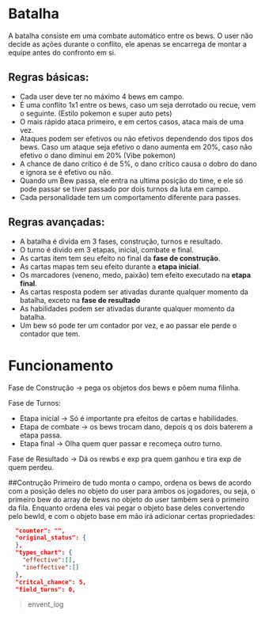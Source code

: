 # Batalha
A batalha consiste em uma combate automático entre os bews. O user não decide as ações durante o conflito, ele apenas se encarrega de montar a equipe antes do confronto em si.

## Regras básicas:
- Cada user deve ter no máximo 4 bews em campo.
- É uma conflito 1x1 entre os bews, caso um seja derrotado ou recue, vem o seguinte. (Estilo pokemon e super auto pets)
- O mais rápido ataca primeiro, e em certos casos, ataca mais de uma vez.
- Ataques podem ser efetivos ou não efetivos dependendo dos tipos dos bews. Caso um ataque seja efetivo o dano aumenta em 20%, caso não efetivo o dano diminui em 20% (Vibe pokemon)
- A chance de dano crítico é de 5%, o dano crítico causa o dobro do dano e ignora se é efetivo ou não.
- Quando um Bew passa, ele entra na ultima posição do time, e ele só pode passar se tiver passado por dois turnos da luta em campo.
- Cada personalidade tem um comportamento diferente para passes.

## Regras avançadas:
- A batalha é divida em 3 fases, construção, turnos e resultado.
- O turno é divido em 3 etapas, inicial, combate e final.
- As cartas item tem seu efeito no final da **fase de construção**.
- As cartas mapas tem seu efeito durante a **etapa inicial**.
- Os marcadores (veneno, medo, paixão) tem efeito executado na **etapa final**.
- As cartas resposta podem ser ativadas durante qualquer momento da batalha, exceto na **fase de resultado**
- As habilidades podem ser ativadas durante qualquer momento da batalha.
- Um bew só pode ter um contador por vez, e ao passar ele perde o contador que tem.

# Funcionamento

Fase de Construção -> pega os objetos dos bews e põem numa filinha.

Fase de Turnos:  
- Etapa inicial -> Só é importante pra efeitos de cartas e habilidades.
- Etapa de combate -> os bews trocam dano, depois q os dois baterem a etapa passa.
- Etapa final -> Olha quem quer passar e recomeça outro turno.  

Fase de Resultado -> Dá os rewbs e exp pra quem ganhou e tira exp de quem perdeu.

##Contrução
Primeiro de tudo monta o campo, ordena os bews de acordo com a posição deles no objeto do user para ambos os jogadores, ou seja, o primeiro bew do array de bews no objeto do user também será o primeiro da fila. Enquanto ordena eles vai pegar o objeto base deles convertendo pelo bewId, e com o objeto base em mão irá adicionar certas propriedades: 
```json 
  "counter": "", 
  "original_status": {
  }, 
  "types_chart": {
    "effective":[],
    "ineffective":[]
  }, 
  "critcal_chance": 5, 
  "field_turns": 0,
```

> envent_log
